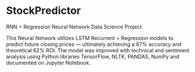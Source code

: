 # StockPredictor
RNN + Regression Neural Network Data Science Project

This Neural Network utilizes LSTM Recurrent + Regression models to predict future closing prices — ultimately achieving a 67% accuracy and theoretical 62% ROI. The model was improved with technical and sentiment analysis using Python libraries TensorFlow, NLTK, PANDAS, NumPy and documented on Jupyter Notebook. 
